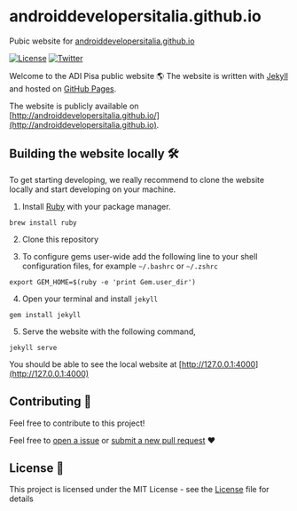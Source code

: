 # androiddevelopersitalia.github.io
Pubic website for [androiddevelopersitalia.github.io](http://androiddevelopersitalia.github.io)

 [![License](https://img.shields.io/badge/license-MIT%20License-brightgreen.svg)](https://opensource.org/licenses/MIT) [![Twitter](https://img.shields.io/badge/Twitter-@AndroiddevsIt-blue.svg?style=flat)](http://twitter.com/AndroiddevsIt)

<!-- 
<p align="center">
  <img src="img/slack-screenshot.png" alt="slack screenshot"/>
</p> -->

Welcome to the ADI Pisa public website 🌎 The website is written with [Jekyll](https://jekyllrb.com/) and hosted on [GitHub Pages](https://pages.github.com/).

The website is publicly available on [http://androiddevelopersitalia.github.io/](http://androiddevelopersitalia.github.io). 

## Building the website locally 🛠

To get starting developing, we really recommend to clone the website locally and start developing on your machine. 

1. Install [Ruby](https://www.ruby-lang.org/en/) with your package manager.
```
brew install ruby
```

2. Clone this repository

3. To configure gems user-wide add the following line to your shell configuration files, for example `~/.bashrc` or `~/.zshrc`
```
export GEM_HOME=$(ruby -e 'print Gem.user_dir')
```

4. Open your terminal and install `jekyll`
```
gem install jekyll
```

5. Serve the website with the following command, 
```
jekyll serve
```

You should be able to see the local website at [http://127.0.0.1:4000](http://127.0.0.1:4000)

## Contributing 🤝

Feel free to contribute to this project!

Feel free to [open a issue](https://github.com/androiddevelopersitalia/androiddevelopersitalia.github.io/issues) or [submit a new pull request](https://github.com/androiddevelopersitalia/androiddevelopersitalia.github.io/pulls) ❤️

## License 📄

This project is licensed under the MIT License - see the [License](License) file for details